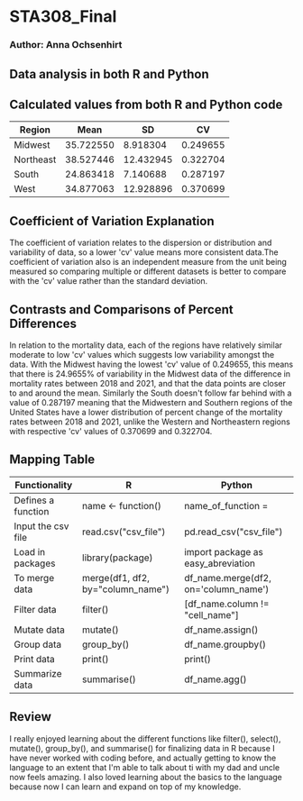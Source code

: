 # STA308_Final
### Author: Anna Ochsenhirt

## Data analysis in both R and Python

## Calculated values from both R and Python code

| Region    | Mean      | SD        | CV       |
|-----------|-----------|-----------|----------|
| Midwest   | 35.722550 | 8.918304  | 0.249655 |
| Northeast | 38.527446 | 12.432945 | 0.322704 |
| South     | 24.863418 | 7.140688  | 0.287197 |
| West      | 34.877063 | 12.928896 | 0.370699 |

## Coefficient of Variation Explanation

The coefficient of variation relates to the dispersion or distribution and variability of data, so a lower 'cv' value means more consistent data.The coefficient of variation also is an independent measure from the unit being measured so comparing multiple or different datasets is better to compare with the 'cv' value rather than the standard deviation.

## Contrasts and Comparisons of Percent Differences

In relation to the mortality data, each of the regions have relatively similar moderate to low 'cv' values which suggests low variability amongst the data. With the Midwest having the lowest 'cv' value of 0.249655, this means that there is 24.9655% of variability in the Midwest data of the difference in mortality rates between 2018 and 2021, and that the data points are closer to and around the mean. Similarly the South doesn't follow far behind with a value of 0.287197 meaning that the Midwestern and Southern regions of the United States have a lower distribution of percent change of the mortality rates between 2018 and 2021, unlike the Western and Northeastern regions with respective 'cv' values of 0.370699 and 0.322704.

## Mapping Table

| Functionality      | R                                 | Python                               |
|--------------------|-----------------------------------|--------------------------------------|
| Defines a function | name <- function()                | name_of_function =                   |
| Input the csv file | read.csv("csv_file")              | pd.read_csv("csv_file")              |
| Load in packages   | library(package)                  | import package as easy_abreviation   |
| To merge data      | merge(df1, df2, by="column_name") | df_name.merge(df2, on='column_name') |
| Filter data        | filter()                          | [df_name.column != "cell_name"]      |
| Mutate data        | mutate()                          | df_name.assign()                     |
| Group data         | group_by()                        | df_name.groupby()                    |
| Print data         | print()                           | print()                              |
| Summarize data     | summarise()                       | df_name.agg()                        |

## Review

I really enjoyed learning about the different functions like filter(), select(), mutate(), group_by(), and summarise() for finalizing data in R because I have never worked with coding before, and actually getting to know the language to an extent that I'm able to talk about ti with my dad and uncle now feels amazing. I also loved learning about the basics to the language because now I can learn and expand on top of my knowledge.

